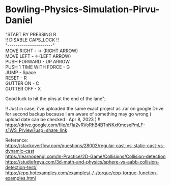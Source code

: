 # Bowling-Physics-Simulation-Pirvu-Daniel

"START BY PRESSING R <br />
!! DISABLE CAPS_LOCK !! <br />
"----------------------" <br />
MOVE RIGHT - -> (RIGHT ARROW) <br />
MOVE LEFT - <-(LEFT ARROW) <br />
PUSH FORWARD - UP ARROW <br />
PUSH 1 TIME WITH FORCE - G <br />
JUMP - Space <br />
RESET - R <br />
GUTTER ON - C <br />
GUTTER OFF - X <br />

Good luck to hit the pins at the end of the lane";<br />


!! Just in case, i've uploaded the same exact project as .rar on google Drive for second backup because I am aware of something may go wrong ( upload date can be checked : Apr 8, 2023 )  !!<br />
https://drive.google.com/file/d/1a2vRVoRhB4BTnNKxKmcsePmLF-s1WS_P/view?usp=share_link   <br />

Reference:  <br />
https://stackoverflow.com/questions/28002/regular-cast-vs-static-cast-vs-dynamic-cast <br />
https://learnopengl.com/In-Practice/2D-Game/Collisions/Collision-detection <br />
https://studiofreya.com/3d-math-and-physics/sphere-vs-aabb-collision-detection-test/  <br />
https://cpp.hotexamples.com/examples/-/-/torque/cpp-torque-function-examples.html
